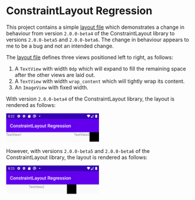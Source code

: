 # ConstraintLayout Regression

This project contains a simple [layout file](app/src/main/res/layout/activity_main.xml) which demonstrates a change in behaviour from version `2.0.0-beta4` of the ConstraintLayout library to versions `2.0.0-beta5` and `2.0.0-beta6`.
The change in behaviour appears to me to be a bug and not an intended change.

The [layout file](app/src/main/res/layout/activity_main.xml) defines three views positioned left to right, as follows:
1. A `TextView` with width `0dp` which will expand to fill the remaining space after the other views are laid out.
2. A `TextView` with width `wrap_content` which will tightly wrap its content.
3. An `ImageView` with fixed width.

With version `2.0.0-beta4` of the ConstraintLayout library, the layout is rendered as follows:

<img src="screenshots/ScreenshotBeta4.png" width="50%" alt="Screenshot with version 2.0.0-beta4 of the ConstraintLayout library">

However, with versions `2.0.0-beta5` and `2.0.0-beta6` of the ConstraintLayout library, the layout is rendered as follows:

<img src="screenshots/ScreenshotBeta5.png" width="50%" alt="Screenshot with version 2.0.0-beta5 of the ConstraintLayout library">
